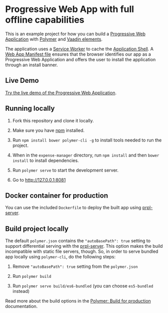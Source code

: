# Progressive Web App with full offline capabilities

This is an example project for how you can build a [Progressive Web Application](https://developers.google.com/web/progressive-web-apps/) with [Polymer](https://www.polymer-project.org/) and [Vaadin elements](https://vaadin.com/elements).


The application uses a [Service Worker](https://developers.google.com/web/fundamentals/primers/service-workers/) to cache the [Application Shell](https://developers.google.com/web/fundamentals/architecture/app-shell). A [Web App Manifest file](https://developers.google.com/web/fundamentals/web-app-manifest/) ensures that the browser identifies our app as a Progressive Web Application and offers the user to install the application through an install banner.

## Live Demo
[Try the live demo of the Progressive Web Application](https://expensemanager.demo.vaadin.com/).

## Running locally

1. Fork this repository and clone it locally.

2. Make sure you have [npm](https://www.npmjs.com/) installed.

3. Run `npm install bower polymer-cli -g` to install tools needed to run the project.

3. When in the `expense-manager` directory, run `npm install` and then `bower install` to install dependencies.

4. Run `polymer serve` to start the development server.

5. Go to http://127.0.0.1:8081

## Docker container for production
You can use the included `Dockerfile` to deploy the built app using [prpl-server](https://github.com/Polymer/prpl-server-node).

## Build project locally

The default `polymer.json` contains the `"autoBasePath": true` setting to support differential serving with the [prpl-server](https://github.com/Polymer/prpl-server-node).
This option makes the build incompatible with static file servers, though. So, in order to serve bundled app locally using `polymer-cli`, do the following steps:

1. Remove `"autoBasePath": true` setting from the `polymer.json`

2. Run `polymer build`

3. Run `polymer serve build/es6-bundled` (you can choose `es5-bundled` instead)

Read more about the build options in the [Polymer: Build for production](https://www.polymer-project.org/2.0/toolbox/build-for-production) documentation.
